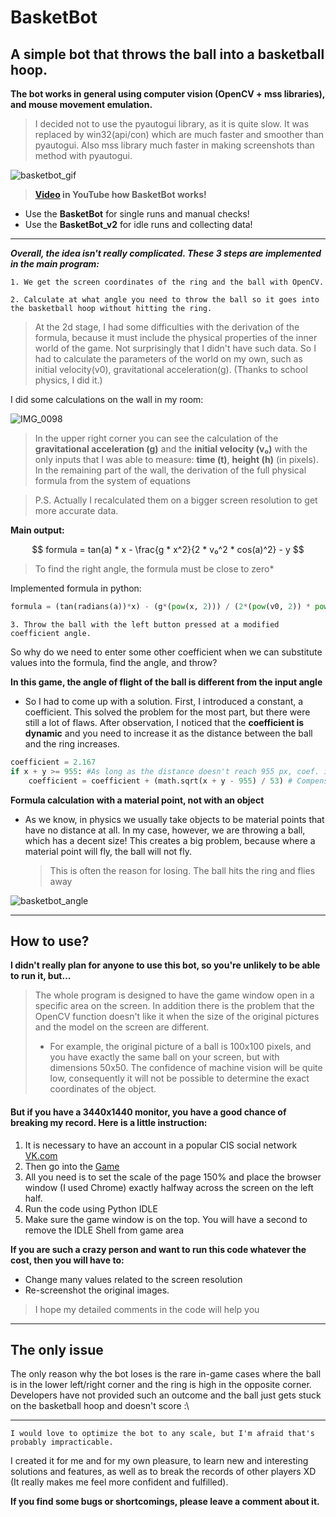 # BasketBot
## A simple bot that throws the ball into a basketball hoop.

**The bot works in general using computer vision (OpenCV + mss libraries), and mouse movement emulation.**

>I decided not to use the pyautogui library, as it is quite slow. It was replaced by win32(api/con) which are much faster and smoother than pyautogui. Also mss library much faster in making screenshots than method with pyautogui.

![basketbot_gif](https://github.com/KroSheChKa/BasketBot/assets/104899233/dc98a915-1dc4-47bd-a097-cf7647bf0d83)

> **[Video](https://youtu.be/pxDiq9SRecY) in YouTube how BasketBot works!**

- Use the **BasketBot** for single runs and manual checks!
- Use the **BasketBot_v2** for idle runs and collecting data!

----
**_Overall, the idea isn't really complicated. These 3 steps are implemented in the main program:_**

`1. We get the screen coordinates of the ring and the ball with OpenCV.`

`2. Calculate at what angle you need to throw the ball so it goes into the basketball hoop without hitting the ring.`

>At the 2d stage, I had some difficulties with the derivation of the formula, because it must include the physical properties of the inner world of the game. Not surprisingly that I didn't have such data. So I had to calculate the parameters of the world on my own, such as initial velocity(v0), gravitational acceleration(g). (Thanks to school physics, I did it.)

I did some calculations on the wall in my room:

![IMG_0098](https://user-images.githubusercontent.com/104899233/232847993-deb48127-827f-455e-9220-8bce9557e147.jpg)
> In the upper right corner you can see the calculation of the **gravitational acceleration (g)** and the **initial velocity (v₀)** with the only inputs that I was able to measure: **time (t)**, **height (h)** (in pixels). In the remaining part of the wall, the derivation of the full physical formula from the system of equations

> P.S. Actually I recalculated them on a bigger screen resolution to get more accurate data.

**Main output:**

$$
formula = tan(a) * x - \frac{g * x^2}{2 * v₀^2 * cos(a)^2} - y
$$
> To find the right angle, the formula must be close to zero*

Implemented formula in python:
```python
formula = (tan(radians(a))*x) - (g*(pow(x, 2))) / (2*(pow(v0, 2)) * pow((cos(radians(a)), 2))) - y
```

`3. Throw the ball with the left button pressed at a modified coefficient angle.`

So why do we need to enter some other coefficient when we can substitute values into the formula, find the angle, and throw?

**In this game, the angle of flight of the ball is different from the input angle**

- So I had to come up with a solution. First, I introduced a constant, a coefficient. This solved the problem for the most part, but there were still a lot of flaws. After observation, I noticed that the **coefficient is dynamic** and you need to increase it as the distance between the ball and the ring increases.

```python
coefficient = 2.167
if x + y >= 955: #As long as the distance doesn't reach 955 px, coef. is static
    coefficient = coefficient + (math.sqrt(x + y - 955) / 53) # Compensate angle
```

**Formula calculation with a material point, not with an object**

- As we know, in physics we usually take objects to be material points that have no distance at all. In my case, however, we are throwing a ball, which has a decent size! This creates a big problem, because where a material point will fly, the ball will not fly.

  > This is often the reason for losing. The ball hits the ring and flies away

![basketbot_angle](https://github.com/KroSheChKa/BasketBot/assets/104899233/2a348895-365f-4c45-a1f2-afdad140cdae)

----

## How to use?

**I didn't really plan for anyone to use this bot, so you're unlikely to be able to run it, but...**

>The whole program is designed to have the game window open in a specific area on the screen. In addition there is the problem that the OpenCV function doesn't like it when the size of the original pictures and the model on the screen are different.
>- For example, the original picture of a ball is 100x100 pixels, and you have exactly the same ball on your screen, but with dimensions 50x50. The confidence of machine vision will be quite low, consequently it will not be possible to determine the exact coordinates of the object.

#### But if you have a 3440x1440 monitor, you have a good chance of breaking my record. Here is a little instruction:

1. It is necessary to have an account in a popular CIS social network [VK.com](https://vk.com)
2. Then go into the [Game](https://vk.com/app6657931)
3. All you need is to set the scale of the page 150% and place the browser window (I used Chrome) exactly halfway across the screen on the left half.
4. Run the code using Python IDLE
5. Make sure the game window is on the top. You will have a second to remove the IDLE Shell from game area


**If you are such a crazy person and want to run this code whatever the cost, then you will have to:**
- Change many values related to the screen resolution
- Re-screenshot the original images.

>I hope my detailed comments in the code will help you
----
## The only issue
The only reason why the bot loses is the rare in-game cases where the ball is in the lower left/right corner and the ring is high in the opposite corner. Developers have not provided such an outcome and the ball just gets stuck on the basketball hoop and doesn't score :\

---

    I would love to optimize the bot to any scale, but I'm afraid that's probably impracticable. 

I created it for me and for my own pleasure, to learn new and interesting solutions and features, as well as to break the records of other players XD (It really makes me feel more confident and fulfilled).

**If you find some bugs or shortcomings, please leave a comment about it.**
